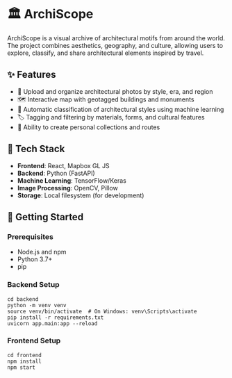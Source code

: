 # 🏛️ ArchiScope

ArchiScope is a visual archive of architectural motifs from around the world. The project combines aesthetics, geography, and culture, allowing users to explore, classify, and share architectural elements inspired by travel.

## ✨ Features

- 📸 Upload and organize architectural photos by style, era, and region
- 🗺️ Interactive map with geotagged buildings and monuments
- 🎨 Automatic classification of architectural styles using machine learning
- 🏷️ Tagging and filtering by materials, forms, and cultural features
- 🧭 Ability to create personal collections and routes

## 🧱 Tech Stack

- **Frontend**: React, Mapbox GL JS
- **Backend**: Python (FastAPI)
- **Machine Learning**: TensorFlow/Keras
- **Image Processing**: OpenCV, Pillow
- **Storage**: Local filesystem (for development)

## 🚀 Getting Started

### Prerequisites

- Node.js and npm
- Python 3.7+
- pip

### Backend Setup

```
cd backend
python -m venv venv
source venv/bin/activate  # On Windows: venv\Scripts\activate
pip install -r requirements.txt
uvicorn app.main:app --reload
```

### Frontend Setup

```
cd frontend
npm install
npm start
```

